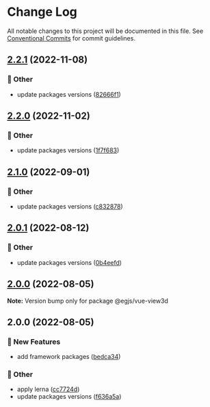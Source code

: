 # Change Log

All notable changes to this project will be documented in this file.
See [Conventional Commits](https://conventionalcommits.org) for commit guidelines.

## [2.2.1](https://github.com/naver/egjs-view3d/compare/@egjs/vue-view3d@2.2.0...@egjs/vue-view3d@2.2.1) (2022-11-08)


### :mega: Other

* update packages versions ([82666f1](https://github.com/naver/egjs-view3d/commit/82666f130836869428006135de36efacdf2898c7))



## [2.2.0](https://github.com/naver/egjs-view3d/compare/@egjs/vue-view3d@2.1.0...@egjs/vue-view3d@2.2.0) (2022-11-02)


### :mega: Other

* update packages versions ([1f7f683](https://github.com/naver/egjs-view3d/commit/1f7f68345783fd03f812778ed2d4a8c7cf34d487))



## [2.1.0](https://github.com/naver/egjs-view3d/compare/@egjs/vue-view3d@2.0.1...@egjs/vue-view3d@2.1.0) (2022-09-01)


### :mega: Other

* update packages versions ([c832878](https://github.com/naver/egjs-view3d/commit/c8328786f05cf357a07893c489cd4ecf020f6031))



## [2.0.1](https://github.com/naver/egjs-view3d/compare/@egjs/vue-view3d@2.0.0...@egjs/vue-view3d@2.0.1) (2022-08-12)


### :mega: Other

* update packages versions ([0b4eefd](https://github.com/naver/egjs-view3d/commit/0b4eefd87b4e96e99c7ed45ffd9badeb943bd612))



## [2.0.0](https://github.com/naver/egjs-view3d/compare/@egjs/vue-view3d@2.0.0...@egjs/vue-view3d@2.0.0) (2022-08-05)

**Note:** Version bump only for package @egjs/vue-view3d





## 2.0.0 (2022-08-05)


### :rocket: New Features

* add framework packages ([bedca34](https://github.com/naver/egjs-view3d/commit/bedca3419fd223b3089f21aa13a3538dc86c831f))


### :mega: Other

* apply lerna ([cc7724d](https://github.com/naver/egjs-view3d/commit/cc7724d3549eb47a5cf9fd5f7167f862a4c1d6ba))
* update packages versions ([f636a5a](https://github.com/naver/egjs-view3d/commit/f636a5a4aa9ab07c53250f0cd9b68fbe6646dce7))
